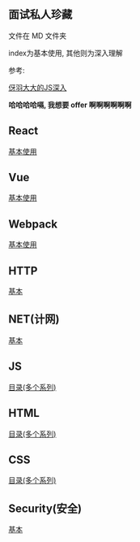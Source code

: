 ## 面试私人珍藏

文件在 MD 文件夹

index为基本使用, 其他则为深入理解

参考: 

[伢羽大大的JS深入](https://github.com/mqyqingfeng/Blog)



**哈哈哈哈嗝, 我想要 offer 啊啊啊啊啊啊**

## React

[基本使用](./MD/React/index.md)

## Vue

[基本使用](./MD/Vue/index.md)

## Webpack

[基本使用](./MD/Webpack/index.md)

## HTTP

[基本](./MD/HTTP/index.md)

## NET(计网)

[基本](./MD/NET/index.md)

## JS

[目录(多个系列)](./MD/JS/index.md)

## HTML

[目录(多个系列)](./MD/HTML/index.md)

## CSS

[目录(多个系列)](./MD/CSS/index.md)

## Security(安全)

[基本](./MD/Security/index.md)


